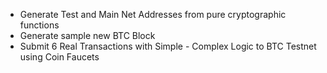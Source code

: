 * Generate Test and Main Net Addresses from pure cryptographic functions
* Generate sample new BTC Block
* Submit 6 Real Transactions with Simple - Complex Logic to BTC Testnet using Coin Faucets
